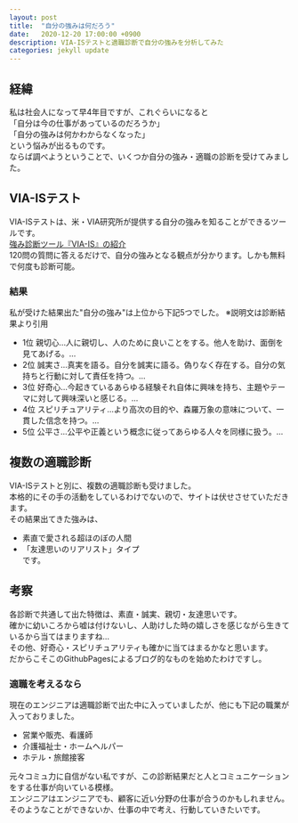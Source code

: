 ```yaml
---
layout: post
title:  "自分の強みは何だろう"
date:   2020-12-20 17:00:00 +0900
description: VIA-ISテストと適職診断で自分の強みを分析してみた
categories: jekyll update
---
```

## 経緯
私は社会人になって早4年目ですが、これぐらいになると  
「自分は今の仕事があっているのだろうか」  
「自分の強みは何かわからなくなった」  
という悩みが出るものです。  
ならば調べようということで、いくつか自分の強み・適職の診断を受けてみました。

## VIA-ISテスト
VIA-ISテストは、米・VIA研究所が提供する自分の強みを知ることができるツールです。  
[強み診断ツール『VIA-IS』の紹介](http://www.positivepsych.jp/via.html)  
120問の質問に答えるだけで、自分の強みとなる観点が分かります。しかも無料で何度も診断可能。
### 結果
私が受けた結果出た"自分の強み"は上位から下記5つでした。 ※説明文は診断結果より引用
 - 1位 親切心…人に親切し、人のために良いことをする。他人を助け、面倒を見てあげる。…
 - 2位 誠実さ…真実を語る。自分を誠実に語る。偽りなく存在する。自分の気持ちと行動に対して責任を持つ。…
 - 3位 好奇心…今起きているあらゆる経験それ自体に興味を持ち、主題やテーマに対して興味深いと感じる。…
 - 4位 スピリチュアリティ…より高次の目的や、森羅万象の意味について、一貫した信念を持つ。…
 - 5位 公平さ…公平や正義という概念に従ってあらゆる人々を同様に扱う。…
 
## 複数の適職診断
VIA-ISテストと別に、複数の適職診断も受けました。  
本格的にその手の活動をしているわけでないので、サイトは伏せさせていただきます。  
その結果出てきた強みは、
  -  素直で愛される超ほのぼの人間  
  - 「友達思いのリアリスト」タイプ  
です。

## 考察
各診断で共通して出た特徴は、素直・誠実、親切・友達思いです。  
確かに幼いころから嘘は付けないし、人助けした時の嬉しさを感じながら生きているから当てはまりますね…  
その他、好奇心・スピリチュアリティも確かに当てはまるかなと思います。  
だからこそこのGithubPagesによるブログ的なものを始めたわけですし。 

### 適職を考えるなら
現在のエンジニアは適職診断で出た中に入っていましたが、他にも下記の職業が入っておりました。
 - 営業や販売、看護師  
 - 介護福祉士・ホームヘルパー  
 - ホテル・旅館接客  
 
元々コミュ力に自信がない私ですが、この診断結果だと人とコミュニケーションをする仕事が向いている模様。  
エンジニアはエンジニアでも、顧客に近い分野の仕事が合うのかもしれません。  
そのようなことができないか、仕事の中で考え、行動していきたいです。
